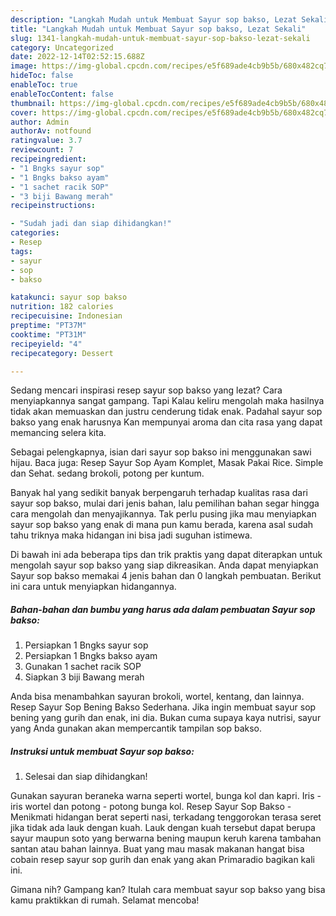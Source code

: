 ```yaml
---
description: "Langkah Mudah untuk Membuat Sayur sop bakso, Lezat Sekali"
title: "Langkah Mudah untuk Membuat Sayur sop bakso, Lezat Sekali"
slug: 1341-langkah-mudah-untuk-membuat-sayur-sop-bakso-lezat-sekali
category: Uncategorized
date: 2022-12-14T02:52:15.688Z
image: https://img-global.cpcdn.com/recipes/e5f689ade4cb9b5b/680x482cq70/sayur-sop-bakso-foto-resep-utama.jpg
hideToc: false
enableToc: true
enableTocContent: false
thumbnail: https://img-global.cpcdn.com/recipes/e5f689ade4cb9b5b/680x482cq70/sayur-sop-bakso-foto-resep-utama.jpg
cover: https://img-global.cpcdn.com/recipes/e5f689ade4cb9b5b/680x482cq70/sayur-sop-bakso-foto-resep-utama.jpg
author: Admin
authorAv: notfound
ratingvalue: 3.7
reviewcount: 7
recipeingredient:
- "1 Bngks sayur sop"
- "1 Bngks bakso ayam"
- "1 sachet racik SOP"
- "3 biji Bawang merah"
recipeinstructions:

- "Sudah jadi dan siap dihidangkan!"
categories:
- Resep
tags:
- sayur
- sop
- bakso

katakunci: sayur sop bakso 
nutrition: 182 calories
recipecuisine: Indonesian
preptime: "PT37M"
cooktime: "PT31M"
recipeyield: "4"
recipecategory: Dessert

---
```



Sedang mencari inspirasi resep sayur sop bakso yang lezat? Cara menyiapkannya sangat gampang. Tapi Kalau keliru mengolah maka hasilnya tidak akan memuaskan dan justru cenderung tidak enak. Padahal sayur sop bakso yang enak harusnya Kan mempunyai aroma dan cita rasa yang dapat memancing selera kita.


Sebagai pelengkapnya, isian dari sayur sop bakso ini menggunakan sawi hijau. Baca juga: Resep Sayur Sop Ayam Komplet, Masak Pakai Rice. Simple dan Sehat. sedang brokoli, potong per kuntum.

Banyak hal yang sedikit banyak berpengaruh terhadap kualitas rasa dari sayur sop bakso, mulai dari jenis bahan, lalu pemilihan bahan segar hingga cara mengolah dan menyajikannya. Tak perlu pusing jika mau menyiapkan sayur sop bakso yang enak di mana pun kamu berada, karena asal sudah tahu triknya maka hidangan ini bisa jadi suguhan istimewa.


Di bawah ini ada beberapa tips dan trik praktis yang dapat diterapkan untuk mengolah sayur sop bakso yang siap dikreasikan. Anda dapat menyiapkan Sayur sop bakso memakai 4 jenis bahan dan 0 langkah pembuatan. Berikut ini cara untuk menyiapkan hidangannya.

<!--inarticleads1-->

##### Bahan-bahan dan bumbu yang harus ada dalam pembuatan Sayur sop bakso:

1. Persiapkan 1 Bngks sayur sop
1. Persiapkan 1 Bngks bakso ayam
1. Gunakan 1 sachet racik SOP
1. Siapkan 3 biji Bawang merah


Anda bisa menambahkan sayuran brokoli, wortel, kentang, dan lainnya. Resep Sayur Sop Bening Bakso Sederhana. Jika ingin membuat sayur sop bening yang gurih dan enak, ini dia. Bukan cuma supaya kaya nutrisi, sayur yang Anda gunakan akan mempercantik tampilan sop bakso. 

<!--inarticleads2-->

##### Instruksi untuk membuat Sayur sop bakso:


1. Selesai dan siap dihidangkan!

Gunakan sayuran beraneka warna seperti wortel, bunga kol dan kapri. Iris - iris wortel dan potong - potong bunga kol. Resep Sayur Sop Bakso - Menikmati hidangan berat seperti nasi, terkadang tenggorokan terasa seret jika tidak ada lauk dengan kuah. Lauk dengan kuah tersebut dapat berupa sayur maupun soto yang berwarna bening maupun keruh karena tambahan santan atau bahan lainnya. Buat yang mau masak makanan hangat bisa cobain resep sayur sop gurih dan enak yang akan Primaradio bagikan kali ini. 

Gimana nih? Gampang kan? Itulah cara membuat sayur sop bakso yang bisa kamu praktikkan di rumah. Selamat mencoba!
